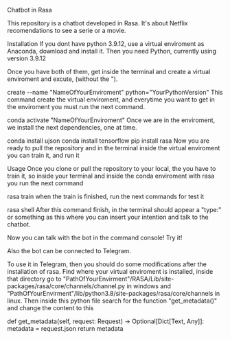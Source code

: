 Chatbot in Rasa

This repository is a chatbot developed in Rasa. It's about Netflix recomendations to see a serie or a movie.

Installation
If you dont have python 3.9.12, use a virtual enviroment as Anaconda, download and install it. Then you need Python, currently using version 3.9.12

Once you have both of them, get inside the terminal and create a virtual enviroment and excute, (without the ").

create --name "NameOfYourEnviroment" python="YourPythonVersion"
This command create the virtual enviroment, and everytime you want to get in the enviroment you must run the next command.

conda activate "NameOfYourEnviroment"
Once we are in the enviroment, we install the next dependencies, one at time.

conda install ujson
conda install tensorflow
pip install rasa
Now you are ready to pull the repository and in the terminal inside the virtual enviroment you can train it, and run it

Usage
Once you clone or pull the repository to your local, the you have to train it, so inside your terminal and inside the conda enviroment with rasa you run the next command

rasa train
when the train is finished, run the next commands for test it

rasa shell
After this command finish, in the terminal should appear a "type:" or something as this where you can insert your intention and talk to the chatbot.

Now you can talk with the bot in the command console! Try it!

Also the bot can be connected to Telegram.

To use it in Telegram, then you should do some modifications after the installation of rasa. Find where your virtual enviroment is installed, inside that directory go to
"PathOfYourEnvirment"/RASA/Lib/site-packages/rasa/core/channels/channel.py in windows and "PathOfYourEnvirment"/lib/python3.8/site-packages/rasa/core/channels in linux.
Then inside this python file search for the function "get_metadata()" and change the content to this

def get_metadata(self, request: Request) -> Optional[Dict[Text, Any]]:
       metadata = request.json
       return metadata

       
